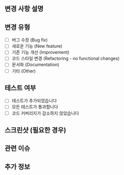 ## 변경 사항 설명
<!-- 변경 사항에 대한 간략한 설명을 작성해주세요 -->

## 변경 유형
- [ ] 버그 수정 (Bug fix)
- [ ] 새로운 기능 (New feature)
- [ ] 기존 기능 개선 (Improvement)
- [ ] 코드 스타일 변경 (Refactoring - no functional changes)
- [ ] 문서화 (Documentation)
- [ ] 기타 (Other)

## 테스트 여부
- [ ] 테스트가 추가되었습니다
- [ ] 모든 테스트가 통과합니다
- [ ] 코드 커버리지가 감소하지 않았습니다

## 스크린샷 (필요한 경우)
<!-- 화면 변경이 있는 경우 스크린샷을 추가해주세요 -->

## 관련 이슈
<!-- 관련된 이슈 번호가 있다면 #숫자 형식으로 작성해주세요 (예: #123) -->

## 추가 정보
<!-- 리뷰어가 알아야 할 추가 정보가 있다면 작성해주세요 --> 